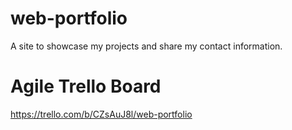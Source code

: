 # web-portfolio

A site to showcase my projects and share my contact information.



# Agile Trello Board

https://trello.com/b/CZsAuJ8l/web-portfolio